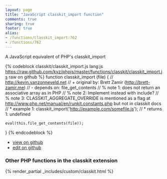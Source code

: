 ```yaml
---
layout: page
title: "JavaScript classkit_import function"
comments: true
sharing: true
footer: true
alias:
- /functions/classkit_import:762
- /functions/762
---
```

<!-- Generated by Rakefile:build -->
A JavaScript equivalent of PHP's classkit_import

{% codeblock classkit/classkit_import.js lang:js https://raw.github.com/kvz/phpjs/master/functions/classkit/classkit_import.js raw on github %}
function classkit_import (file) {
    // http://kevin.vanzonneveld.net
    // +   original by: Brett Zamir (http://brett-zamir.me)
    // -    depends on: file_get_contents
    // %        note 1: does not return an associative array as in PHP
    // %        note 2: Implement instead with include?
    // %        note 3: CLASSKIT_AGGREGATE_OVERRIDE is mentioned as a flag at http://www.php.net/manual/en/runkit.constants.php but not in classkit docs
    // *     example 1: classkit_import('http://example.com/somefile.js');
    // *     returns 1: undefined

    eval(this.file_get_contents(file));
}
{% endcodeblock %}

 - [view on github](https://github.com/kvz/phpjs/blob/master/functions/classkit/classkit_import.js)
 - [edit on github](https://github.com/kvz/phpjs/edit/master/functions/classkit/classkit_import.js)

### Other PHP functions in the classkit extension
{% render_partial _includes/custom/classkit.html %}
